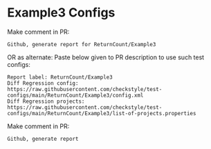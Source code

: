 # Example3 Configs
Make comment in PR:
```
Github, generate report for ReturnCount/Example3
```
OR as alternate:
Paste below given to PR description to use such test configs:
```
Report label: ReturnCount/Example3
Diff Regression config: https://raw.githubusercontent.com/checkstyle/test-configs/main/ReturnCount/Example3/config.xml
Diff Regression projects: https://raw.githubusercontent.com/checkstyle/test-configs/main/ReturnCount/Example3/list-of-projects.properties
```
Make comment in PR:
```
Github, generate report
```
